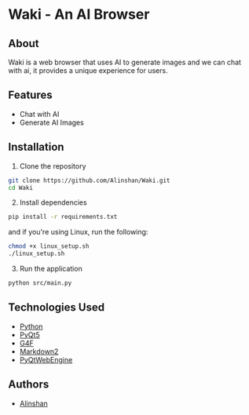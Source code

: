 # Waki - An AI Browser

## About

Waki is a web browser that uses AI to generate images and we can chat with ai, it provides a unique experience for users.

## Features

- Chat with AI
- Generate AI Images

## Installation

1. Clone the repository

```bash
git clone https://github.com/Alinshan/Waki.git
cd Waki
```

2. Install dependencies

```bash
pip install -r requirements.txt
```

and if you're using Linux, run the following:

```bash
chmod +x linux_setup.sh
./linux_setup.sh
```

3. Run the application

```bash
python src/main.py
```

## Technologies Used

- [Python](https://www.python.org/)
- [PyQt5](https://pypi.org/project/PyQt5/)
- [G4F](https://github.com/xtekky/gpt4free/)
- [Markdown2](https://github.com/trentm/python-markdown2)
- [PyQtWebEngine](https://pypi.org/project/PyQtWebEngine/)

## Authors

- [Alinshan](https:://github.com/Alinshan)

